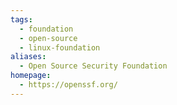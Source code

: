 ```yaml
---
tags:
  - foundation
  - open-source
  - linux-foundation
aliases:
  - Open Source Security Foundation
homepage:
  - https://openssf.org/
---
```


